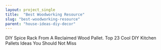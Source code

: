 ```yaml
---
layout: project_single
title:  "Best Woodworking Resource"
slug: "best-woodworking-resource"
parent: "house-ideas-diy-decor"
---
```

DIY Spice Rack From A Reclaimed Wood Pallet. Top 23 Cool DIY Kitchen Pallets Ideas You Should Not Miss